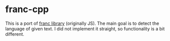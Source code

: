 # franc-cpp
This is a port of [franc library](https://github.com/wooorm/franc) (originally JS). The main goal is to detect the language of given text.
I did not implement it straight, so functionality is a bit different.
